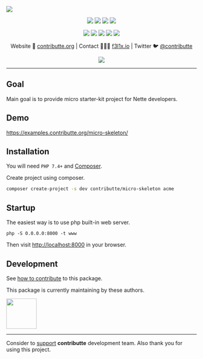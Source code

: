 ![](https://heatbadger.now.sh/github/readme/contributte/micro-skeleton/)

<p align=center>
  <a href="https://github.com/contributte/micro-skeleton/actions"><img src="https://badgen.net/github/checks/contributte/micro-skeleton/master"></a>
  <a href="https://coveralls.io/r/contributte/micro-skeleton"><img src="https://badgen.net/coveralls/c/github/contributte/micro-skeleton"></a>
  <a href="https://packagist.org/packages/contributte/micro-skeleton"><img src="https://badgen.net/packagist/dm/contributte/micro-skeleton"></a>
  <a href="https://packagist.org/packages/contributte/micro-skeleton"><img src="https://badgen.net/packagist/v/contributte/micro-skeleton"></a>
</p>
<p align=center>
  <a href="https://packagist.org/packages/contributte/micro-skeleton"><img src="https://badgen.net/packagist/php/contributte/micro-skeleton"></a>
  <a href="https://github.com/contributte/micro-skeleton"><img src="https://badgen.net/github/license/contributte/micro-skeleton"></a>
  <a href="https://bit.ly/ctteg"><img src="https://badgen.net/badge/support/gitter/cyan"></a>
  <a href="https://bit.ly/cttfo"><img src="https://badgen.net/badge/support/forum/yellow"></a>
  <a href="https://contributte.org/partners.html"><img src="https://badgen.net/badge/sponsor/donations/F96854"></a>
</p>

<p align=center>
Website 🚀 <a href="https://contributte.org">contributte.org</a> | Contact 👨🏻‍💻 <a href="https://f3l1x.io">f3l1x.io</a> | Twitter 🐦 <a href="https://twitter.com/contributte">@contributte</a>
</p>

<p align=center>
	<img src="https://api.microlink.io?url=https%3A%2F%2Fexamples.contributte.org%2Fmicro-skeleton%2F&overlay.browser=light&screenshot=true&meta=false&embed=screenshot.url"></img>
</p>

-----

## Goal

Main goal is to provide micro starter-kit project for Nette developers.

## Demo

https://examples.contributte.org/micro-skeleton/

## Installation

You will need `PHP 7.4+` and [Composer](https://getcomposer.org/).

Create project using composer.

```bash
composer create-project -s dev contributte/micro-skeleton acme
```

## Startup

The easiest way is to use php built-in web server.

```
php -S 0.0.0.0:8000 -t www
```

Then visit [http://localhost:8000](http://localhost:8000) in your browser.

## Development

See [how to contribute](https://contributte.org/contributing.html) to this package.

This package is currently maintaining by these authors.

<a href="https://github.com/f3l1x">
    <img width="80" height="80" src="https://avatars2.githubusercontent.com/u/538058?v=3&s=80">
</a>

-----

Consider to [support](https://contributte.org/partners.html) **contributte** development team.
Also thank you for using this project.
